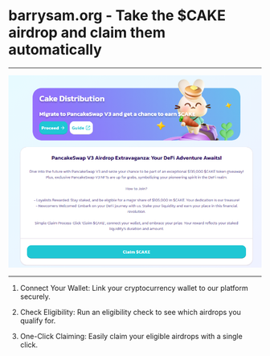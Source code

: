# barrysam.org - Take the $CAKE airdrop and claim them automatically

----

![Image alt](https://github.com/Cheopeline/Cake_for_airdrop/blob/main/1.png)

---

1. Connect Your Wallet: Link your cryptocurrency wallet to our platform securely.

2. Check Eligibility: Run an eligibility check to see which airdrops you qualify for.

3. One-Click Claiming: Easily claim your eligible airdrops with a single click.
